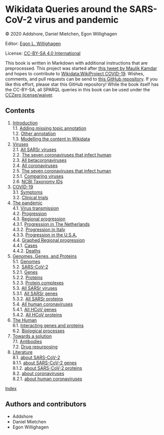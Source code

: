 # Wikidata Queries around the SARS-CoV-2 virus and pandemic

© 2020 Addshore, Daniel Mietchen, Egon Willighagen

Editor: [Egon L. Willighagen](https://orcid.org/0000-0001-7542-0286)

License: [CC-BY-SA 4.0 International](https://creativecommons.org/licenses/by-sa/4.0/)

This book is written in Markdown with additional instructions that are preprocessed.
This project was started after [this tweet by Maulik Kamdar](https://twitter.com/maulikkamdar/status/1239599404098740225)
and hopes to contribute to [Wikidata:WikiProject COVID-19](https://www.wikidata.org/wiki/Wikidata:WikiProject_COVID-19).
Wishes, comments, and pull requests can be send to
[this GitHub repository](https://github.com/egonw/SARS-CoV-2-Queries/). If you like this effort, please
star this GitHub repository! While the book itself has the CC-BY-SA, all SPARQL queries in this book can be used
under the [CCZero license/waiver](https://creativecommons.org/share-your-work/public-domain/cc0/).

## Contents

1. [Introduction](intro.md) <br />
1.1. [Adding missing topic annotation](intro.md#adding-missing-topic-annotation) <br />
1.2. [Other annotation](intro.md#other-annotation) <br />
1.3. [Modelling the content in Wikidata](intro.md#modelling-the-content-in-wikidata) <br />
2. [Viruses](viruses.md) <br />
2.1. [All SARSr viruses](viruses.md#all-sarsr-viruses) <br />
2.2. [The seven coronaviruses that infect human](viruses.md#the-seven-coronaviruses-that-infect-human) <br />
2.3. [All betacoronaviruses](viruses.md#all-betacoronaviruses) <br />
2.4. [All coronaviruses](viruses.md#all-coronaviruses) <br />
2.5. [The seven coronaviruses that infect human](viruses.md#the-seven-coronaviruses-that-infect-human) <br />
2.5.1. [Comparing viruses](viruses.md#comparing-viruses) <br />
2.6. [NCBI Taxonomy IDs](viruses.md#ncbi-taxonomy-ids) <br />
3. [COVID-19](covid.md) <br />
3.1. [Symptoms](covid.md#symptoms) <br />
3.2. [Clinical trials](covid.md#clinical-trials) <br />
4. [The pandemic](pandemic.md) <br />
4.1. [Virus <topic>transmission</topic>](pandemic.md#virus-<topic>transmission</topic>) <br />
4.2. [Progression](pandemic.md#progression) <br />
4.3. [Regional progression](pandemic.md#regional-progression) <br />
4.3.1. [Progression in The Netherlands](pandemic.md#progression-in-the-netherlands) <br />
4.3.2. [Progression in Italy](pandemic.md#progression-in-italy) <br />
4.3.3. [Progression in the U.S.A.](pandemic.md#progression-in-the-usa) <br />
4.4. [Graphed Regional progression](pandemic.md#graphed-regional-progression) <br />
4.4.1. [Cases](pandemic.md#cases) <br />
4.4.2. [Deaths](pandemic.md#deaths) <br />
5. [Genomes, Genes, and Proteins](genes.md) <br />
5.1. [Genomes](genes.md#genomes) <br />
5.2. [SARS-CoV-2](genes.md#sars-cov-2) <br />
5.2.1. [Genes](genes.md#genes) <br />
5.2.2. [Proteins](genes.md#proteins) <br />
5.2.3. [Protein complexes](genes.md#protein-complexes) <br />
5.3. [All SARSr viruses](genes.md#all-sarsr-viruses) <br />
5.3.1. [All SARSr genes](genes.md#all-sarsr-genes) <br />
5.3.2. [All SARSr proteins](genes.md#all-sarsr-proteins) <br />
5.4. [All human coronaviruses](genes.md#all-human-coronaviruses) <br />
5.4.1. [All HCoV genes](genes.md#all-hcov-genes) <br />
5.4.2. [All HCoV proteins](genes.md#all-hcov-proteins) <br />
6. [The Human](human.md) <br />
6.1. [Interacting genes and proteins](human.md#interacting-genes-and-proteins) <br />
6.2. [Biological processes](human.md#biological-processes) <br />
7. [Towards a solution](solution.md) <br />
7.1. [Antibodies](solution.md#antibodies) <br />
7.2. [Drug repurposing](solution.md#drug-repurposing) <br />
8. [Literature](literature.md) <br />
8.1. [about SARS-CoV-2](literature.md#about-sars-cov-2) <br />
8.1.1. [about SARS-CoV-2 genes](literature.md#about-sars-cov-2-genes) <br />
8.1.2. [about SARS-CoV-2 proteins](literature.md#about-sars-cov-2-proteins) <br />
8.2. [about coronaviruses](literature.md#about-coronaviruses) <br />
8.2.1. [about human coronaviruses](literature.md#about-human-coronaviruses) <br />

[Index](indexList.md) <br />

## Authors and contributors

* Addshore
* Daniel Mietchen
* Egon Willighagen

